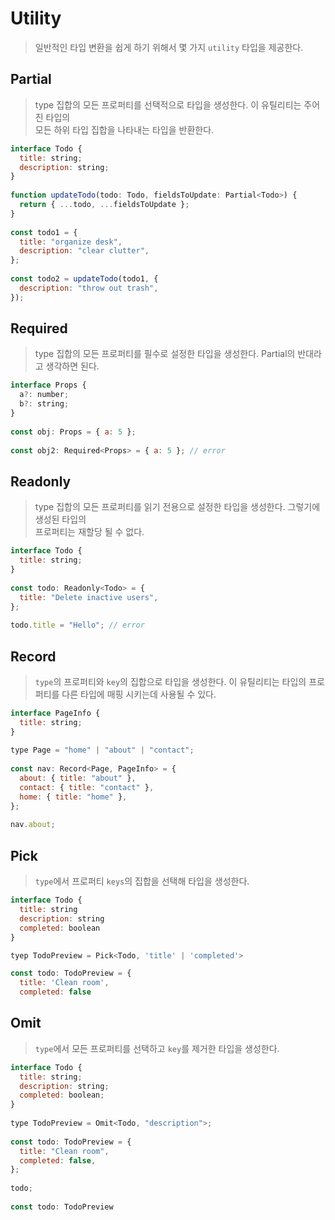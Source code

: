 # Utility
> 일반적인 타입 변환을 쉽게 하기 위해서 몇 가지 `utility` 타입을 제공한다.

## Partial
> type 집합의 모든 프로퍼티를 선택적으로 타입을 생성한다. 이 유틸리티는 주어진 타입의  
> 모든 하위 타입 집합을 나타내는 타입을 반환한다.
```js
interface Todo {
  title: string;
  description: string;
}
 
function updateTodo(todo: Todo, fieldsToUpdate: Partial<Todo>) {
  return { ...todo, ...fieldsToUpdate };
}
 
const todo1 = {
  title: "organize desk",
  description: "clear clutter",
};
 
const todo2 = updateTodo(todo1, {
  description: "throw out trash",
});
```

## Required
> type 집합의 모든 프로퍼티를 필수로 설정한 타입을 생성한다. Partial<Type>의 반대라고 생각하면 된다.
```js
interface Props {
  a?: number;
  b?: string;
}
 
const obj: Props = { a: 5 };
 
const obj2: Required<Props> = { a: 5 }; // error
```

## Readonly
> type 집합의 모든 프로퍼티를 읽기 전용으로 설정한 타입을 생성한다. 그렇기에 생성된 타입의  
> 프로퍼티는 재할당 될 수 없다.
```js
interface Todo {
  title: string;
}
 
const todo: Readonly<Todo> = {
  title: "Delete inactive users",
};
 
todo.title = "Hello"; // error
```

## Record
> `type`의 프로퍼티와 `key`의 집합으로 타입을 생성한다. 이 유틸리티는 타입의 프로퍼티를 다른 타입에
> 매핑 시키는데 사용될 수 있다.
```js
interface PageInfo {
  title: string;
}
 
type Page = "home" | "about" | "contact";
 
const nav: Record<Page, PageInfo> = {
  about: { title: "about" },
  contact: { title: "contact" },
  home: { title: "home" },
};
 
nav.about;
```

## Pick
> `type`에서 프로퍼티 `keys`의 집합을 선택해 타입을 생성한다.
```js
interface Todo {
  title: string
  description: string
  completed: boolean
}

tyep TodoPreview = Pick<Todo, 'title' | 'completed'>

const todo: TodoPreview = {
  title: 'Clean room',
  completed: false
```

## Omit
> `type`에서 모든 프로퍼티를 선택하고 `key`를 제거한 타입을 생성한다.
```js
interface Todo {
  title: string;
  description: string;
  completed: boolean;
}
 
type TodoPreview = Omit<Todo, "description">;
 
const todo: TodoPreview = {
  title: "Clean room",
  completed: false,
};
 
todo;
 
const todo: TodoPreview
```

